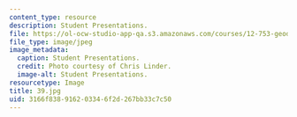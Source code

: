 ```yaml
---
content_type: resource
description: Student Presentations.
file: https://ol-ocw-studio-app-qa.s3.amazonaws.com/courses/12-753-geodynamics-seminar-spring-2006/3166f838916203346f2d267bb33c7c50_39.jpg
file_type: image/jpeg
image_metadata:
  caption: Student Presentations.
  credit: Photo courtesy of Chris Linder.
  image-alt: Student Presentations.
resourcetype: Image
title: 39.jpg
uid: 3166f838-9162-0334-6f2d-267bb33c7c50
---
```

